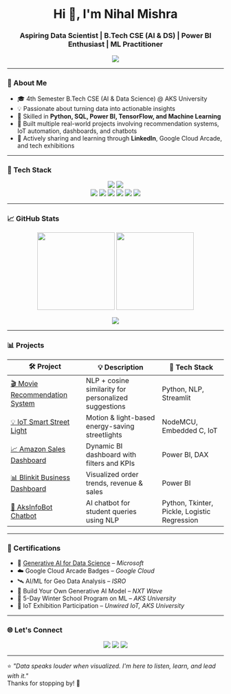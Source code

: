 <h1 align="center">Hi 👋, I'm Nihal Mishra</h1>
<h3 align="center">Aspiring Data Scientist | B.Tech CSE (AI & DS) | Power BI Enthusiast | ML Practitioner</h3>

<p align="center">
  <img src="https://readme-typing-svg.demolab.com/?lines=Data+Science+Explorer;ML+%7C+AI+%7C+BI+Learner;Power+BI+Dashboard+Creator;Python%20%7C%20SQL%20%7C%20Cloud%20Explorer&center=true&width=500&height=45" />
</p>

---

### 📌 About Me

- 🎓 4th Semester B.Tech CSE (AI & Data Science) @ AKS University  
- 💡 Passionate about turning data into actionable insights  
- 🔧 Skilled in **Python, SQL, Power BI, TensorFlow, and Machine Learning**  
- 🤖 Built multiple real-world projects involving recommendation systems, IoT automation, dashboards, and chatbots  
- 🧠 Actively sharing and learning through **LinkedIn**, Google Cloud Arcade, and tech exhibitions  

---

### 🚀 Tech Stack

<p align="center">
  <img src="https://skillicons.dev/icons?i=python,sql,mysql,oracle,jupyter,vscode,github,git" />
  <img src="https://skillicons.dev/icons?i=figma,linux" />
  <br />
  <img src="https://img.shields.io/badge/Power%20BI-F2C811?style=for-the-badge&logo=powerbi&logoColor=black" />
  <img src="https://img.shields.io/badge/TensorFlow-FF6F00?style=for-the-badge&logo=tensorflow&logoColor=white" />
  <img src="https://img.shields.io/badge/Scikit--Learn-F7931E?style=for-the-badge&logo=scikit-learn&logoColor=white" />
  <img src="https://img.shields.io/badge/Pandas-150458?style=for-the-badge&logo=pandas&logoColor=white" />
  <img src="https://img.shields.io/badge/Numpy-013243?style=for-the-badge&logo=numpy&logoColor=white" />
  <img src="https://img.shields.io/badge/Matplotlib-3B4D98?style=for-the-badge&logo=matplotlib&logoColor=white" />
</p>

---

### 📈 GitHub Stats

<p align="center">
  <img src="https://github-readme-stats.vercel.app/api?username=nihalmishraofficial&show_icons=true&theme=tokyonight" height="180"/>
  <img src="https://github-readme-streak-stats.herokuapp.com?user=nihalmishraofficial&theme=tokyonight" height="180"/>
</p>

<p align="center">
  <img src="https://github-readme-stats.vercel.app/api/top-langs/?username=nihalmishraofficial&layout=compact&theme=tokyonight" />
</p>

---

### 📊 Projects

| 🛠 Project | 💡 Description | 🔧 Tech Stack |
|-----------|----------------|---------------|
| [🎬 Movie Recommendation System](#) | NLP + cosine similarity for personalized suggestions | Python, NLP, Streamlit |
| [💡 IoT Smart Street Light](#) | Motion & light-based energy-saving streetlights | NodeMCU, Embedded C, IoT |
| [📈 Amazon Sales Dashboard](#) | Dynamic BI dashboard with filters and KPIs | Power BI, DAX |
| [📊 Blinkit Business Dashboard](#) | Visualized order trends, revenue & sales | Power BI |
| [🤖 AksInfoBot Chatbot](#) | AI chatbot for student queries using NLP | Python, Tkinter, Pickle, Logistic Regression |

---

### 📜 Certifications

- 🧠 [Generative AI for Data Science](https://learn.microsoft.com/en-us/training/paths/generative-ai-data-science/) – *Microsoft*  
- ☁️ Google Cloud Arcade Badges – *Google Cloud*  
- 🛰️ AI/ML for Geo Data Analysis – *ISRO*  
- 🤖 Build Your Own Generative AI Model – *NXT Wave*  
- 🧪 5-Day Winter School Program on ML – *AKS University*  
- 📡 IoT Exhibition Participation – *Unwired IoT, AKS University*

---

### 🌐 Let's Connect

<p align="center">
  <a href="https://www.linkedin.com/in/nihalmishra-ai/"><img src="https://img.shields.io/badge/LinkedIn-0A66C2?style=for-the-badge&logo=linkedin&logoColor=white"></a>
  <a href="mailto:nihalmishra.contact@gmail.com"><img src="https://img.shields.io/badge/Gmail-D14836?style=for-the-badge&logo=gmail&logoColor=white"></a>
  <a href="https://github.com/nihalmishraofficial"><img src="https://img.shields.io/badge/GitHub-000?style=for-the-badge&logo=github&logoColor=white"></a>
</p>

---

⭐️ _"Data speaks louder when visualized. I'm here to listen, learn, and lead with it."_  
Thanks for stopping by! 🌟
